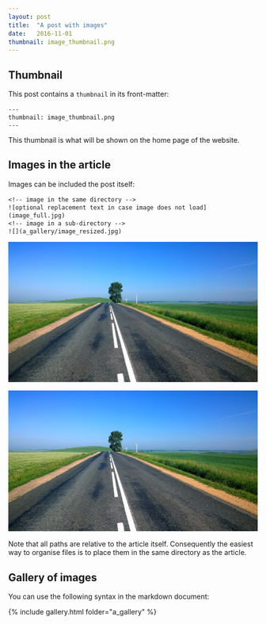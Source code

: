 ```yaml
---
layout: post
title:  "A post with images"
date:   2016-11-01
thumbnail: image_thumbnail.png
---
```


## Thumbnail

This post contains a `thumbnail` in its front-matter:

```
---
thumbnail: image_thumbnail.png
---
```

This thumbnail is what will be shown on the home page of the website.

## Images in the article

Images can be included the post itself:

```
<!-- image in the same directory -->
![optional replacement text in case image does not load](image_full.jpg)
<!-- image in a sub-directory -->
![](a_gallery/image_resized.jpg)
```

![replacement text in case image does not load](image_full.jpg)

![](a_gallery/image_resized.jpg)

Note that all paths are relative to the article itself. Consequently the easiest
way to organise files is to place them in the same directory as the article.

## Gallery of images

You can use the following syntax in the markdown document:


{% include gallery.html folder="a_gallery" %}
